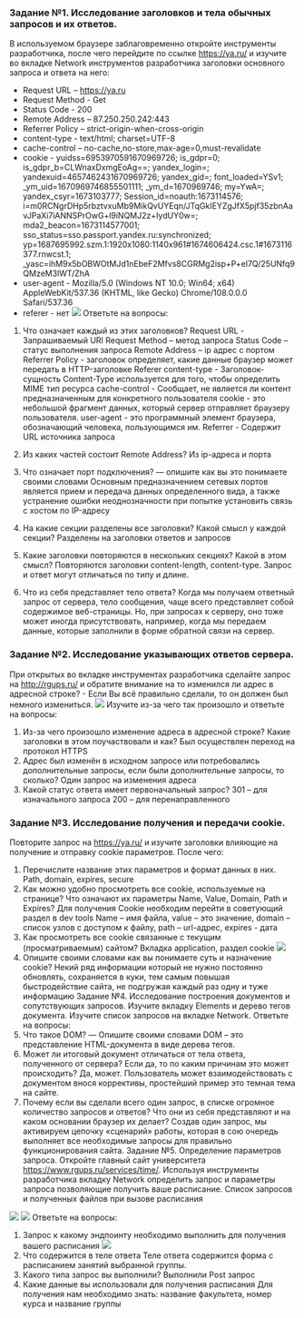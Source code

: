 ### Задание №1. Исследование заголовков и тела обычных запросов и их ответов.
В используемом браузере заблаговременно откройте инструменты разработчика, после чего перейдите по ссылке https://ya.ru/ и изучите во вкладке Network инструментов разработчика заголовки основного запроса и ответа на него:
- 	Request URL – https://ya.ru
- 	Request Method - Get
- 	Status Code - 200
- 	Remote Address – 87.250.250.242:443
- 	Referrer Policy – strict-origin-when-cross-origin
- 	content-type - text/html; charset=UTF-8
- 	cache-control – no-cache,no-store,max-age=0,must-revalidate
- 	cookie - yuidss=6953970591670969726; is_gdpr=0; is_gdpr_b=CLWnaxDxmgEoAg==; yandex_login=; yandexuid=4657462431670969726; yandex_gid=; font_loaded=YSv1; _ym_uid=1670969746855501111; _ym_d=1670969746; my=YwA=; yandex_csyr=1673103777; Session_id=noauth:1673114576; i=m0RCNgrDHp5rbztvxuMb9MikQvUYEqn/JTqGkIEYZgJfX5pjf35zbnAavJPaXi7iANNSPrOwG+l9iNQMJ2z+IydUY0w=; mda2_beacon=1673114577001; sso_status=sso.passport.yandex.ru:synchronized; yp=1687695992.szm.1:1920x1080:1140x961#1674606424.csc.1#1673116377.rnwcst.1; _yasc=ihM9x5bOBWOtMJd1nEbeF2Mfvs8CGRMg2isp+P+el7Q/25UNfq9QMzeM3lWT/ZhA
- 	user-agent - Mozilla/5.0 (Windows NT 10.0; Win64; x64) AppleWebKit/537.36 (KHTML, like Gecko) Chrome/108.0.0.0 Safari/537.36
- 	referer - нет
 ![](1.png)
Ответьте на вопросы:
1.	Что означает каждый из этих заголовков?
Request URL - Запрашиваемый URI
Request Method – метод запроса
Status Code – статус выполнения запроса
Remote Address – ip адрес с портом
Referrer Policy - заголовок определяет, какие данные браузер может передать в HTTP-заголовке Referer
content-type - Заголовок-сущность Content-Type используется для того, чтобы определить MIME тип ресурса
cache-control - Сообщает, не является ли контент предназначенным для конкретного пользователя
cookie - это небольшой фрагмент данных, который сервер отправляет браузеру пользователя.
user-agent - это программный элемент браузера, обозначающий человека, пользующимся им.
Referrer - Содержит URL источника запроса

2.	Из каких частей состоит Remote Address?
Из ip-адреса и порта
3.	Что означает порт подключения? — опишите как вы это понимаете своими словами
Основным предназначением сетевых портов является прием и передача данных определенного вида, а также устранение ошибки неоднозначности при попытке установить связь с хостом по IP-адресу
4.	На какие секции разделены все заголовки? Какой смысл у каждой секции?
Разделены на заголовки ответов и запросов
5.	Какие заголовки повторяются в нескольких секциях? Какой в этом смысл?
Повторяются заголовки content-length, content-type. Запрос и ответ могут отличаться по типу и длине.

6.	Что из себя представляет тело ответа?
Когда мы получаем ответный запрос от сервера, тело сообщения, чаще всего представляет собой содержимое веб-страницы. Но, при запросах к серверу, оно тоже может иногда присутствовать, например, когда мы передаем данные, которые заполнили в форме обратной связи на сервер.




### Задание №2. Исследование указывающих ответов сервера.
При открытых во вкладке инструментах разработчика сделайте запрос на http://rgups.ru/ и обратите внимание на то изменился ли адрес в адресной строке? - Если Вы всё правильно сделали, то он должен был немного измениться.
 ![](2.png)
Изучите из-за чего так произошло и ответьте на вопросы:
1.	Из-за чего произошло изменение адреса в адресной строке? Какие заголовки в этом поучаствовали и как?
Был осуществлен переход на протокол HTTPS
2.	Адрес был изменён в исходном запросе или потребовались дополнительные запросы, если были дополнительные запросы, то сколько?
Один запрос на изменения адреса
3.	Какой статус ответа имеет первоначальный запрос?
301 – для изначального запроса
200 – для перенаправленного




### Задание №3. Исследование получения и передачи cookie.
Повторите запрос на https://ya.ru/ и изучите заголовки влияющие на получение и отправку cookie параметров.
После чего:
1.	Перечислите название этих параметров и формат данных в них.
Path, domain, expires, secure
2.	Как можно удобно просмотреть все cookie, используемые на странице? Что означают их параметры Name, Value, Domain, Path и Expires?
Для получения Cookie необходим перейти в советующий раздел в dev tools
Name – имя файла, value – это значение, domain – список узлов с доступом к файлу, path – url-адрес, expires - дата
3.	Как просмотреть все cookie связанные с текущим (просматриваемым) сайтом?
Вкладка application, раздел cookie
 ![](3.png)
4.	Опишите своими словами как вы понимаете суть и назначение cookie?
Некий ряд информации который не нужно постоянно обновлять, сохраняется в куки, тем самым повышая быстродействие сайта, не подгружая каждый раз одну и туже информацию
Задание №4. Исследование построения документов и сопутствующих запросов.
Изучите вкладку Elements и дерево тегов документа. Изучите список запросов на вкладке Network.
Ответьте на вопросы:
1.	Что такое DOM? — Опишите своими словами
DOM – это представление HTML-документа в виде дерева тегов.
2.	Может ли итоговый документ отличаться от тела ответа, полученного от сервера? Если да, то по каким причинам это может происходить?
Да, может. Пользователь может взаимодействовать с документом внося коррективы, простейший пример это темная тема на сайте.
3.	Почему если вы сделали всего один запрос, в списке огромное количество запросов и ответов? Что они из себя представляют и на каком основании браузер их делает?
Создав один запрос, мы активируем цепочку «сценарий» работы, которая в сою очередь выполняет все необходимые запросы для правильно функционирования сайта.
Задание №5. Определение параметров запроса.
Откройте главный сайт университета https://www.rgups.ru/services/time/. Используя инструменты разработчика вкладку Network определить запрос и параметры запроса позволяющие получить ваше расписание.
Список запросов и полученных файлов при вызове расписания
 
 ![](4.png)
 ![](4_1.png)
Ответьте на вопросы:
1.	Запрос к какому эндпоинту необходимо выполнить для получения вашего расписания
  ![](5.png)
2.	Что содержится в теле ответа
Теле ответа содержится форма с расписанием занятий выбранной группы.
3.	Какого типа запрос вы выполнили?
Выполнили Post запрос
4.	Какие данные вы использовали для получения расписания
Для получения нам необходимо знать: название факультета, номер курса и название группы

